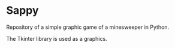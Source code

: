 # Sappy
Repository of a simple graphic game of a minesweeper in Python.

The Tkinter library is used as a graphics.
